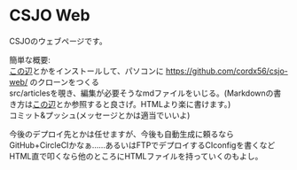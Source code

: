 # CSJO Web
CSJOのウェブページです。

簡単な概要:  
[この辺](https://desktop.github.com/)とかをインストールして、パソコンに https://github.com/cordx56/csjo-web/ のクローンをつくる  
src/articlesを覗き、編集が必要そうなmdファイルをいじる。(Markdownの書き方は[この辺](https://qiita.com/tbpgr/items/989c6badefff69377da7)とか参照すると良さげ。HTMLより楽に書けます。)  
コミット&プッシュ(メッセージとかは適当でいいよ)

今後のデプロイ先とかは任せますが、今後も自動生成に頼るならGitHub+CircleCIかなぁ……あるいはFTPでデプロイするCIconfigを書くなど  
HTML直で叩くなら他のところにHTMLファイルを持っていくのもよし。
